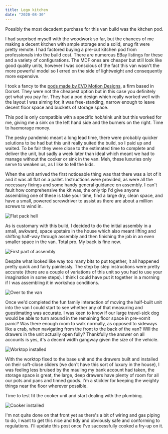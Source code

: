 ```yaml
---
title: Lego kitchen
date: "2020-08-30"
---
```


Possibly the most decadent purchase for this van build was the kitchen pod.

I had surprised myself with the woodwork so far, but the chances of me making a decent kitchen with ample storage and a solid, snug fit were pretty remote. I had factored buying a pre-cut kitchen pod from professionals into the build cost. There are numerous EBay listings for these and a variety of configurations. The MDF ones are cheaper but still look like good quality units, however I was conscious of the fact this van wasn't the more powerful model so I erred on the side of lightweight and consequently more expensive.

I took a fancy to the [pods made by EVO Motion Designs](https://www.evomotiondesign.co.uk/product-category/furniture/kitchen-pods/), a firm based in Dorset. They were not the cheapest option but in this case you definitely get what you pay for. They had a pod design which really worked well with the layout I was aiming for, it was free-standing, narrow enough to leave decent floor space and buckets of storage space.

This pod is only compatible with a specific hob/sink unit but this worked for me, giving me a sink on the left hand side and the burners on the right. Time to haemorage money.

The pesky pandemic meant a long lead time, there were probably quicker solutions to be had but this unit really suited the build, so I paid up and waited. To be fair they were close to the estimated time to complete and deliver the unit, but sadly a week later than ideal which meant we had to manage without the cooker or sink in the van. Meh, these luxuries only serve to weaken us, as I like to tell the kids.

When the unit arrived the first noticeable thing was that there was a lot of it and it was all flat on a pallet. Instructions were provided, as were all the necessary fixings and some handy general guidance on assembly. I can't fault how comprehensive the kit was, the only tip I'd give anyone assembling one of these is take your time, find a large dry, clean space, and have a small, powered screwdriver to assist as there are about a million screws to wind in.

![Flat pack hell](flat-pack-hell.jpg)

As is customary with this build, I decided to do the initial assembly in a small, awkward, space upstairs in the house which also meant lifting and shifting half-way through assembly and then finishing the job in an even smaller space in the van. Total pro. My back is fine now.

![First part of assembly](initial-assembly.jpg)

Despite what looked like way too many bits to put together, it all happened pretty quick and fairly painlessly. The step by step instructions were pretty accurate (there are a couple of variations of this unit so you had to use your imagination in some steps). I think I could have put it together in a morning if I was assembling it in workshop conditions.

![Over to the van](into-the-van.jpg)

Once we'd completed the fun family interaction of moving the half-built unit into the van I could start to see whether any of that measuring and guestimating was accurate. I was keen to know if our large travel-sick dog would be able to turn around in the remaining floor space in pre-vomit panic? Was there enough room to walk normally, as opposed to sideways like a crab, when navigating from the front to the back of the van? Will the drawers in the unit actually open fully? 
Thankfully the answer on all accounts is yes, it's a decent width gangway given the size of the vehicle.

![Worktop installed](worktop-installed.jpg)

With the worktop fixed to the base unit and the drawers built and installed on their soft-close sliders (we don't have this sort of luxury in the house), I was feeling less bruised by the mauling my bank account had taken, the storage space is great, the large, deep drawers have plenty of room for all our pots and pans and tinned goods. I'm a stickler for keeping the weighty things near the floor wherever possible.

Time to test fit the cooker unit and start dealing with the plumbing.

![Cooker installed](cooker-installed.jpg)

I'm not quite done on that front yet as there's a bit of wiring and gas piping to do, I want to get this nice and tidy and obviously safe and conforming to regulations.
I'll update this post once I've successfully cooked a fry-up on it.
